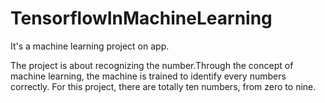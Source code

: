 # TensorflowInMachineLearning
It's a machine learning project on app. 

The project is about recognizing the number.Through the concept of machine learning, the machine is trained to identify every numbers correctly. For this project, there are totally ten numbers, from zero to nine.

